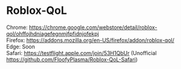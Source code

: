 # Roblox-QoL
Chrome: https://chrome.google.com/webstore/detail/roblox-qol/ohffojhdniagefegnmjfpfidnjofekpj <br>
Firefox: https://addons.mozilla.org/en-US/firefox/addon/roblox-qol/ <br>
Edge: Soon <br>
Safari: https://testflight.apple.com/join/53H1QbUr (Unofficial https://github.com/FloofyPlasma/Roblox-QoL-Safari)
